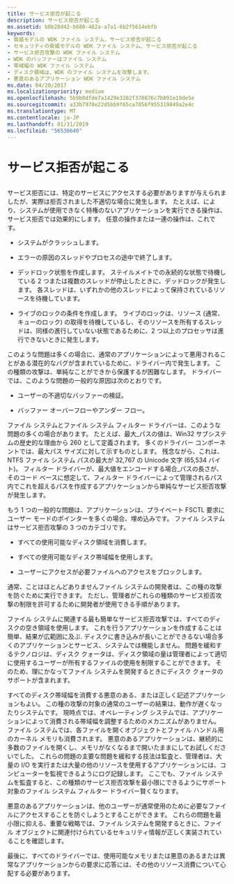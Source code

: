 ```yaml
---
title: サービス拒否が起こる
description: サービス拒否が起こる
ms.assetid: b8b28d42-b680-482a-a7a1-6b2f5614ebfb
keywords:
- 脅威モデルの WDK ファイル システム、サービス拒否が起こる
- セキュリティの脅威モデルの WDK ファイル システム、サービス拒否が起こる
- サービス拒否攻撃の WDK ファイル システム
- WDK のバッファーはファイル システム
- 帯域幅の WDK ファイル システム
- ディスク領域は、WDK のファイル システムを攻撃します。
- 悪意のあるアプリケーション WDK ファイル システム
ms.date: 04/20/2017
ms.localizationpriority: medium
ms.openlocfilehash: 5b9b0dfde7a1429e3282f370876c7b891e19de5e
ms.sourcegitcommit: a33b7978e22d5bb9f65ca7056f955319049a2e4c
ms.translationtype: MT
ms.contentlocale: ja-JP
ms.lasthandoff: 01/31/2019
ms.locfileid: "56530640"
---
```

# <a name="denial-of-service"></a>サービス拒否が起こる


## <span id="ddk_denial_of_service_if"></span><span id="DDK_DENIAL_OF_SERVICE_IF"></span>


サービス拒否には、特定のサービスにアクセスする必要がありますが与えられましたが、実際は拒否されました不適切な場合に発生します。 たとえば、により、システムが使用できなく特権のないアプリケーションを実行できる操作は、サービス拒否では効果的にします。 任意の操作または一連の操作は、これです。

-   システムがクラッシュします。

-   エラーの原因のスレッドやプロセスの途中で終了します。

-   デッドロック状態を作成します。 ステイルメイトでの永続的な状態で待機している 2 つまたは複数のスレッドが停止したときに、デッドロックが発生します。 各スレッドは、いずれかの他のスレッドによって保持されているリソースを待機しています。

-   ライブのロックの条件を作成します。 ライブのロックは、リソース (通常、キューのロック) の取得を待機しているし、そのリソースを所有するスレッドは、同様の進行していない状態であるために、2 つ以上のプロセッサは進行できないときに発生します。

このような問題は多くの場合に、通常のアプリケーションによって悪用されることがある潜在的なバグが含まれているために、ドライバー内で発生します。 この種類の攻撃は、単純なことができから保護するが困難なします。 ドライバーでは、このような問題の一般的な原因は次のとおりです。

-   ユーザーの不適切なバッファーの検証。

-   バッファー オーバーフローやアンダー フロー。

ファイル システムとファイル システム フィルター ドライバーは、このような問題の多くの場合があります。 たとえば、最大\_パスの値は、Win32 サブシステムの歴史的な理由から 260 として定義されます。 多くのドライバー コンポーネントでは、最大パス サイズに対して示すものとします。 残念ながら、これは、NTFS ファイル システム パスの最大が 32,767 の Unicode 文字 (65,534 バイト)。 フィルター ドライバーが、最大値をエンコードする場合\_パスの長さが、そのコード ベースに想定して、フィルター ドライバーによって管理されるパス内でこれを超えるパスを作成するアプリケーションから単純なサービス拒否攻撃が発生します。

もう 1 つの一般的な問題は、アプリケーションは、プライベート FSCTL 要求にユーザー モードのポインターを多くの場合、埋め込みです。 ファイル システムはサービス拒否攻撃の 3 つのカテゴリです。

-   すべての使用可能なディスク領域を消費します。

-   すべての使用可能なディスク帯域幅を使用します。

-   ユーザーにアクセスが必要ファイルへのアクセスをブロックします。

通常、ことはほとんどありませんファイル システムの開発者は、この種の攻撃を防ぐために実行できます。 ただし、管理者がこれらの種類のサービス拒否攻撃の制限を許可するために開発者が使用できる手順があります。

ファイル システムに関連する最も簡単なサービス拒否攻撃では、すべてのディスクの空き領域を使用します。 これを行うアプリケーションを作成することは簡単、結果が広範囲に及ぶ. ディスクに書き込みが長いことができるない場合多くのアプリケーションとサービス、システムでは機能しません。 問題を緩和するテクノロジは、ディスク クォータは、ディスク領域の量は管理者によって適切に使用するユーザーが所有するファイルの使用を制限することができます。 そのため、理にかなってファイル システムを開発するときにディスク クォータのサポートが含まれます。

すべてのディスク帯域幅を消費する悪意のある、または正しく記述アプリケーションもよい。 この種の攻撃の対象の通常のユーザーの結果は、動作が遅くなったりシステムです。 現時点では、オペレーティング システムでは、アプリケーションによって消費される帯域幅を調整するためのメカニズムがありません。 ファイル システムでは、各ファイルを開くオブジェクトとファイル ハンドル用のカーネル メモリも消費されます。 悪意のあるアプリケーションは、継続的に多数のファイルを開くし、メモリがなくなるまで開いたままにしてお試しくださいでした。 これらの問題の主要な問題を緩和する技法は監査と、管理者は、大量の I/O を実行または大量の他のリソースを使用するアプリケーションには、コンピューターを監視できるようにログ記録します。 ここでも、ファイル システムを監査すると、この種類のサービス拒否攻撃を最小限にできるようにサポート対象のファイル システム フィルター ドライバー賢くなります。

悪意のあるアプリケーションは、他のユーザーが通常使用のために必要なファイルにアクセスすることを防ぐしようとすることができます。 これらの問題を最小限に抑える、重要な戦略では、ファイル システムを開発するときに、ファイル オブジェクトに関連付けられているセキュリティ情報が正しく実装されていることを確認します。

最後に、すべてのドライバーでは、使用可能なメモリまたは悪意のあるまたは異常なアプリケーションからの要求に応答には、その他のリソース消費について心配する必要があります。

 

 




